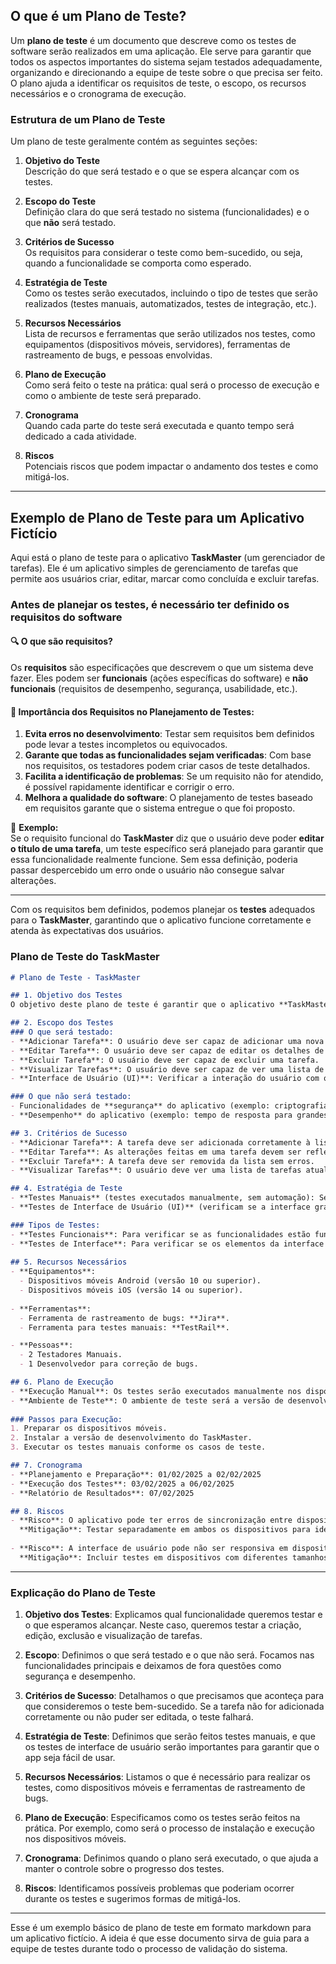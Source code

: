 ## O que é um Plano de Teste?

Um **plano de teste** é um documento que descreve como os testes de software serão realizados em uma aplicação. Ele serve para garantir que todos os aspectos importantes do sistema sejam testados adequadamente, organizando e direcionando a equipe de teste sobre o que precisa ser feito. O plano ajuda a identificar os requisitos de teste, o escopo, os recursos necessários e o cronograma de execução.

### Estrutura de um Plano de Teste

Um plano de teste geralmente contém as seguintes seções:

1. **Objetivo do Teste**  
   Descrição do que será testado e o que se espera alcançar com os testes.

2. **Escopo do Teste**  
   Definição clara do que será testado no sistema (funcionalidades) e o que **não** será testado.

3. **Critérios de Sucesso**  
   Os requisitos para considerar o teste como bem-sucedido, ou seja, quando a funcionalidade se comporta como esperado.

4. **Estratégia de Teste**  
   Como os testes serão executados, incluindo o tipo de testes que serão realizados (testes manuais, automatizados, testes de integração, etc.).

5. **Recursos Necessários**  
   Lista de recursos e ferramentas que serão utilizados nos testes, como equipamentos (dispositivos móveis, servidores), ferramentas de rastreamento de bugs, e pessoas envolvidas.

6. **Plano de Execução**  
   Como será feito o teste na prática: qual será o processo de execução e como o ambiente de teste será preparado.

7. **Cronograma**  
   Quando cada parte do teste será executada e quanto tempo será dedicado a cada atividade.

8. **Riscos**  
   Potenciais riscos que podem impactar o andamento dos testes e como mitigá-los.

---

## Exemplo de Plano de Teste para um Aplicativo Fictício

Aqui está o plano de teste para o aplicativo **TaskMaster** (um gerenciador de tarefas). Ele é um aplicativo simples de gerenciamento de tarefas que permite aos usuários criar, editar, marcar como concluída e excluir tarefas.

### **Antes de planejar os testes, é necessário ter definido os requisitos do software**  

#### 🔍 **O que são requisitos?**  
Os **requisitos** são especificações que descrevem o que um sistema deve fazer. Eles podem ser **funcionais** (ações específicas do software) e **não funcionais** (requisitos de desempenho, segurança, usabilidade, etc.).  

#### 📌 **Importância dos Requisitos no Planejamento de Testes:**  
1. **Evita erros no desenvolvimento**: Testar sem requisitos bem definidos pode levar a testes incompletos ou equivocados.  
2. **Garante que todas as funcionalidades sejam verificadas**: Com base nos requisitos, os testadores podem criar casos de teste detalhados.  
3. **Facilita a identificação de problemas**: Se um requisito não for atendido, é possível rapidamente identificar e corrigir o erro.  
4. **Melhora a qualidade do software**: O planejamento de testes baseado em requisitos garante que o sistema entregue o que foi proposto.  

🔹 **Exemplo:**  
Se o requisito funcional do **TaskMaster** diz que o usuário deve poder **editar o título de uma tarefa**, um teste específico será planejado para garantir que essa funcionalidade realmente funcione. Sem essa definição, poderia passar despercebido um erro onde o usuário não consegue salvar alterações.  

---

Com os requisitos bem definidos, podemos planejar os **testes** adequados para o **TaskMaster**, garantindo que o aplicativo funcione corretamente e atenda às expectativas dos usuários.


### Plano de Teste do TaskMaster

```markdown
# Plano de Teste - TaskMaster

## 1. Objetivo dos Testes
O objetivo deste plano de teste é garantir que o aplicativo **TaskMaster** funcione corretamente nas funcionalidades de **criar, editar, visualizar e excluir tarefas**. Os testes visam validar a precisão dessas funcionalidades e a integridade da interação do usuário com o aplicativo.

## 2. Escopo dos Testes
### O que será testado:
- **Adicionar Tarefa**: O usuário deve ser capaz de adicionar uma nova tarefa.
- **Editar Tarefa**: O usuário deve ser capaz de editar os detalhes de uma tarefa existente.
- **Excluir Tarefa**: O usuário deve ser capaz de excluir uma tarefa.
- **Visualizar Tarefas**: O usuário deve ser capaz de ver uma lista de tarefas.
- **Interface de Usuário (UI)**: Verificar a interação do usuário com os elementos da interface.

### O que não será testado:
- Funcionalidades de **segurança** do aplicativo (exemplo: criptografia).
- **Desempenho** do aplicativo (exemplo: tempo de resposta para grandes listas de tarefas).

## 3. Critérios de Sucesso
- **Adicionar Tarefa**: A tarefa deve ser adicionada corretamente à lista com os detalhes fornecidos.
- **Editar Tarefa**: As alterações feitas em uma tarefa devem ser refletidas imediatamente na lista.
- **Excluir Tarefa**: A tarefa deve ser removida da lista sem erros.
- **Visualizar Tarefas**: O usuário deve ver uma lista de tarefas atualizada corretamente.

## 4. Estratégia de Teste
- **Testes Manuais** (testes executados manualmente, sem automação): Serão realizados para verificar a funcionalidade de criação, edição, exclusão e visualização de tarefas.
- **Testes de Interface de Usuário (UI)** (verificam se a interface gráfica de um aplicativo ou sistema funciona corretamente e está de acordo com os requisitos de design e usabilidade): Serão realizados para garantir que os elementos da interface respondam corretamente às ações do usuário.

### Tipos de Testes:
- **Testes Funcionais**: Para verificar se as funcionalidades estão funcionando como esperado.
- **Testes de Interface**: Para verificar se os elementos da interface estão respondendo corretamente.
  
## 5. Recursos Necessários
- **Equipamentos**:
  - Dispositivos móveis Android (versão 10 ou superior).
  - Dispositivos móveis iOS (versão 14 ou superior).
  
- **Ferramentas**:
  - Ferramenta de rastreamento de bugs: **Jira**.
  - Ferramenta para testes manuais: **TestRail**.

- **Pessoas**:
  - 2 Testadores Manuais.
  - 1 Desenvolvedor para correção de bugs.

## 6. Plano de Execução
- **Execução Manual**: Os testes serão executados manualmente nos dispositivos móveis, verificando a interação do usuário com a interface e o comportamento das funcionalidades.
- **Ambiente de Teste**: O ambiente de teste será a versão de desenvolvimento do aplicativo, instalada nos dispositivos móveis Android e iOS.
  
### Passos para Execução:
1. Preparar os dispositivos móveis.
2. Instalar a versão de desenvolvimento do TaskMaster.
3. Executar os testes manuais conforme os casos de teste.

## 7. Cronograma
- **Planejamento e Preparação**: 01/02/2025 a 02/02/2025
- **Execução dos Testes**: 03/02/2025 a 06/02/2025
- **Relatório de Resultados**: 07/02/2025

## 8. Riscos
- **Risco**: O aplicativo pode ter erros de sincronização entre dispositivos Android e iOS.
  **Mitigação**: Testar separadamente em ambos os dispositivos para identificar se o erro é específico de algum sistema operacional.
  
- **Risco**: A interface de usuário pode não ser responsiva em dispositivos com resoluções de tela menores.
  **Mitigação**: Incluir testes em dispositivos com diferentes tamanhos de tela.
```

---

### Explicação do Plano de Teste

1. **Objetivo dos Testes**: Explicamos qual funcionalidade queremos testar e o que esperamos alcançar. Neste caso, queremos testar a criação, edição, exclusão e visualização de tarefas.

2. **Escopo**: Definimos o que será testado e o que não será. Focamos nas funcionalidades principais e deixamos de fora questões como segurança e desempenho.

3. **Critérios de Sucesso**: Detalhamos o que precisamos que aconteça para que consideremos o teste bem-sucedido. Se a tarefa não for adicionada corretamente ou não puder ser editada, o teste falhará.

4. **Estratégia de Teste**: Definimos que serão feitos testes manuais, e que os testes de interface de usuário serão importantes para garantir que o app seja fácil de usar.

5. **Recursos Necessários**: Listamos o que é necessário para realizar os testes, como dispositivos móveis e ferramentas de rastreamento de bugs.

6. **Plano de Execução**: Especificamos como os testes serão feitos na prática. Por exemplo, como será o processo de instalação e execução nos dispositivos móveis.

7. **Cronograma**: Definimos quando o plano será executado, o que ajuda a manter o controle sobre o progresso dos testes.

8. **Riscos**: Identificamos possíveis problemas que poderiam ocorrer durante os testes e sugerimos formas de mitigá-los.

---

Esse é um exemplo básico de plano de teste em formato markdown para um aplicativo fictício. A ideia é que esse documento sirva de guia para a equipe de testes durante todo o processo de validação do sistema.
